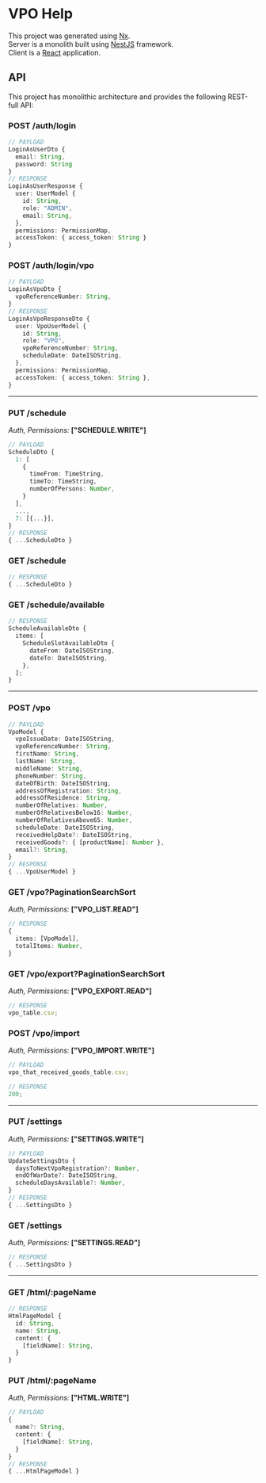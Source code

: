# VPO Help

This project was generated using [Nx](https://nx.dev).\
Server is a monolith built using [NestJS](https://docs.nestjs.com/) framework.\
Client is a [React](https://reactjs.org/) application.

## API

This project has monolithic architecture and provides the following REST-full API:

### POST /auth/login

```ts
// PAYLOAD
LoginAsUserDto {
  email: String,
  password: String
}
// RESPONSE
LoginAsUserResponse {
  user: UserModel {
    id: String,
    role: "ADMIN",
    email: String,
  },
  permissions: PermissionMap,
  accessToken: { access_token: String }
}
```

### POST /auth/login/vpo

```ts
// PAYLOAD
LoginAsVpoDto {
  vpoReferenceNumber: String,
}
// RESPONSE
LoginAsVpoResponseDto {
  user: VpoUserModel {
    id: String,
    role: "VPO",
    vpoReferenceNumber: String,
    scheduleDate: DateISOString,
  },
  permissions: PermissionMap,
  accessToken: { access_token: String },
}
```

---

### PUT /schedule

_Auth, Permissions:_ **["SCHEDULE.WRITE"]**

```ts
// PAYLOAD
ScheduleDto {
  1: [
    {
      timeFrom: TimeString,
      timeTo: TimeString,
      numberOfPersons: Number,
    }
  ],
  ...,
  7: [{...}],
}
// RESPONSE
{ ...ScheduleDto }
```

### GET /schedule

```ts
// RESPONSE
{ ...ScheduleDto }
```

### GET /schedule/available

```ts
// RESPONSE
ScheduleAvailableDto {
  items: [
    ScheduleSlotAvailableDto {
      dateFrom: DateISOString,
      dateTo: DateISOString,
    },
  ];
}
```

---

### POST /vpo

```ts
// PAYLOAD
VpoModel {
  vpoIssueDate: DateISOString,
  vpoReferenceNumber: String,
  firstName: String,
  lastName: String,
  middleName: String,
  phoneNumber: String,
  dateOfBirth: DateISOString,
  addressOfRegistration: String,
  addressOfResidence: String,
  numberOfRelatives: Number,
  numberOfRelativesBelow16: Number,
  numberOfRelativesAbove65: Number,
  scheduleDate: DateISOString,
  receivedHelpDate?: DateISOString,
  receivedGoods?: { [productName]: Number },
  email?: String,
}
// RESPONSE
{ ...VpoUserModel }
```

### GET /vpo?PaginationSearchSort

_Auth, Permissions:_ **["VPO_LIST.READ"]**

```ts
// RESPONSE
{
  items: [VpoModel],
  totalItems: Number,
}
```

### GET /vpo/export?PaginationSearchSort

_Auth, Permissions:_ **["VPO_EXPORT.READ"]**

```ts
// RESPONSE
vpo_table.csv;
```

### POST /vpo/import

_Auth, Permissions:_ **["VPO_IMPORT.WRITE"]**

```ts
// PAYLOAD
vpo_that_received_goods_table.csv;

// RESPONSE
200;
```

---

### PUT /settings

_Auth, Permissions:_ **["SETTINGS.WRITE"]**

```ts
// PAYLOAD
UpdateSettingsDto {
  daysToNextVpoRegistration?: Number,
  endOfWarDate?: DateISOString,
  scheduleDaysAvailable?: Number,
}
// RESPONSE
{ ...SettingsDto }
```

### GET /settings

_Auth, Permissions:_ **["SETTINGS.READ"]**

```ts
// RESPONSE
{ ...SettingsDto }
```

---

### GET /html/:pageName

```ts
// RESPONSE
HtmlPageModel {
  id: String,
  name: String,
  content: {
    [fieldName]: String,
  }
}
```

### PUT /html/:pageName

_Auth, Permissions:_ **["HTML.WRITE"]**

```ts
// PAYLOAD
{
  name?: String,
  content: {
    [fieldName]: String,
  }
}
// RESPONSE
{ ...HtmlPageModel }
```

